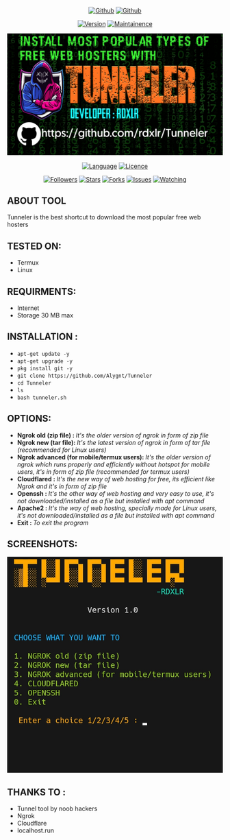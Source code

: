 <link rel="icon" type="image/x-icon" href="https://Alygnt.github.io/logo/favicon.ico">

<p align="center">
<a href="https://github.com/Alygnt"><img title="Github" src="https://img.shields.io/badge/Alygnt-grey?style=for-the-badge&logo=github"></a>
<a href="https://github.com/Alygnt/tunneler"><img title="Github" src="https://img.shields.io/badge/Tunneler-yellow?style=for-the-badge"></a>
</p>

<p align="center">
<a href="https://github.com/Alygnt/Tunneler"><img title="Version" src="https://img.shields.io/badge/Version-1.2-green.svg"></a>
<a href="https://github.com/Alygnt/Tunneler"><img title="Maintainence" src="https://img.shields.io/badge/Maintained%3F-yes-green.svg"></a>
</p>

<p align="center">
<img src="https://raw.githubusercontent.com/Alygnt/Tunneler/main/core/pics/Tunneler-poster.png">
</p>

<p align="center">
<a href="https://github.com/Alygnt"><img title="Language" src="https://img.shields.io/badge/Made%20with-Bash-1f425f.svg?v=103"></a>
<a href="https://github.com/Alygnt"><img title="Licence" src="https://img.shields.io/badge/License-GNU General Public License v3.0-blue.svg"></a>
</p>

<p align="center">
<a href="https://github.com/Alygnt"><img title="Followers" src="https://img.shields.io/github/followers/Alygnt?color=blue&style=flat-square"></a>
<a href="https://github.com/Alygnt/tunneler"><img title="Stars" src="https://img.shields.io/github/stars/Alygnt/tunneler?color=red&style=flat-square"></a>
<a href="https://github.com/Alygnt/tunneler"><img title="Forks" src="https://img.shields.io/github/forks/Alygnt/tunneler?color=red&style=flat-square"></a>
<a href="https://github.com/Alygnt/tunneler"><img title="Issues" src="https://img.shields.io/github/issues/Alygnt/tunneler?color=red&style=flat-square"></a>
<a href="https://github.com/Alygnt/tunneler"><img title="Watching" src="https://img.shields.io/github/watchers/Alygnt/tunneler?label=Watchers&color=red&style=flat-square"></a>
</p>

## ABOUT TOOL
Tunneler is the best shortcut to download the most popular free web hosters

## TESTED ON:
* Termux
* Linux

## REQUIRMENTS:
* Internet 
* Storage 30 MB max

## INSTALLATION :
* `apt-get update -y`
* `apt-get upgrade -y`
* `pkg install git -y`
* `git clone https://github.com/Alygnt/Tunneler`
* `cd Tunneler`
* `ls`
* `bash tunneler.sh`

## OPTIONS:
* <b>Ngrok old (zip file) : </b> <i> It's the older version of ngrok in form of zip file</i>
* <b>Ngrok new (tar file): </b> <i> It's the latest version of ngrok in form of tar file (recommended for Linux users)</i>
* <b>Ngrok advanced (for mobile/termux users): </b> <i> It's the older version of ngrok which runs properly and efficiently without hotspot for mobile users, it's in form of zip file (recommended for termux users)</i>
* <b>Cloudflared : </b> <i> It's the new way of web hosting for free, its efficient like Ngrok and it's in form of zip file</i>
* <b>Openssh : </b> <i> It's the other way of web hosting and very easy to use, it's not downloaded/installed as a file but installed with apt command</i>
* <b>Apache2 : </b> <i> It's the way of web hosting, specially made for Linux users, it's not downloaded/installed as a file but installed with apt command</i>
* <b>Exit : </b> <i> To exit the program </i>
## SCREENSHOTS:

<p align="center">
<img src="https://raw.githubusercontent.com/Alygnt/Tunneler/main/core/pics/ss1.png">
</p>

## THANKS TO :
* Tunnel tool by noob hackers
* Ngrok
* Cloudflare
* localhost.run
